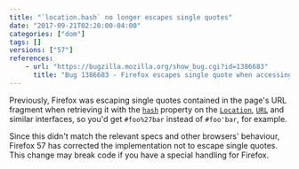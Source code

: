 ```yaml
---
title: "`location.hash` no longer escapes single quotes"
date: "2017-09-21T02:20:00-04:00"
categories: ["dom"]
tags: []
versions: ["57"]
references:
    - url: "https://bugzilla.mozilla.org/show_bug.cgi?id=1386683"
      title: "Bug 1386683 - Firefox escapes single quote when accessing window.location properties via javascript"
---
```

Previously, Firefox was escaping single quotes contained in the page's URL fragment when retrieving it with the [`hash`](https://developer.mozilla.org/en-US/docs/Web/API/HTMLHyperlinkElementUtils/hash) property on the [`Location`](https://developer.mozilla.org/en-US/docs/Web/API/Location), [`URL`](https://developer.mozilla.org/en-US/docs/Web/API/URL) and similar interfaces, so you'd get `#foo%27bar` instead of `#foo'bar`, for example.

Since this didn't match the relevant specs and other browsers' behaviour, Firefox 57 has corrected the implementation not to escape single quotes. This change may break code if you have a special handling for Firefox.
